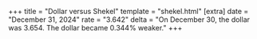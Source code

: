 +++
title = "Dollar versus Shekel"
template = "shekel.html"
[extra]
date = "December 31, 2024"
rate = "3.642"
delta = "On December 30, the dollar was 3.654. The dollar became 0.344% weaker."
+++
